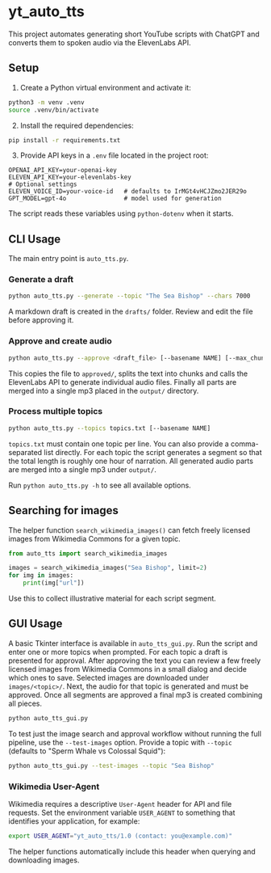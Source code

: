 # yt_auto_tts

This project automates generating short YouTube scripts with ChatGPT and
converts them to spoken audio via the ElevenLabs API.

## Setup

1. Create a Python virtual environment and activate it:

```bash
python3 -m venv .venv
source .venv/bin/activate
```

2. Install the required dependencies:

```bash
pip install -r requirements.txt
```

3. Provide API keys in a `.env` file located in the project root:

```dotenv
OPENAI_API_KEY=your-openai-key
ELEVEN_API_KEY=your-elevenlabs-key
# Optional settings
ELEVEN_VOICE_ID=your-voice-id   # defaults to IrMGt4vHCJZmo2JER29o
GPT_MODEL=gpt-4o                # model used for generation
```

The script reads these variables using `python-dotenv` when it starts.

## CLI Usage

The main entry point is `auto_tts.py`.

### Generate a draft

```bash
python auto_tts.py --generate --topic "The Sea Bishop" --chars 7000
```

A markdown draft is created in the `drafts/` folder. Review and edit the
file before approving it.

### Approve and create audio

```bash
python auto_tts.py --approve <draft_file> [--basename NAME] [--max_chunk 2500]
```

This copies the file to `approved/`, splits the text into chunks and calls
the ElevenLabs API to generate individual audio files. Finally all parts are
merged into a single mp3 placed in the `output/` directory.

### Process multiple topics

```bash
python auto_tts.py --topics topics.txt [--basename NAME]
```

`topics.txt` must contain one topic per line. You can also provide a
comma-separated list directly. For each topic the script generates a segment so
that the total length is roughly one hour of narration. All generated audio
parts are merged into a single mp3 under `output/`.

Run `python auto_tts.py -h` to see all available options.

## Searching for images

The helper function `search_wikimedia_images()` can fetch freely licensed
images from Wikimedia Commons for a given topic.

```python
from auto_tts import search_wikimedia_images

images = search_wikimedia_images("Sea Bishop", limit=2)
for img in images:
    print(img["url"])
```

Use this to collect illustrative material for each script segment.


## GUI Usage

A basic Tkinter interface is available in `auto_tts_gui.py`. Run the script
and enter one or more topics when prompted. For each topic a draft is
presented for approval. After approving the text you can review a few freely
licensed images from Wikimedia Commons in a small dialog and decide which ones
to save. Selected images are downloaded under `images/<topic>/`. Next, the
audio for that topic is generated and must be approved. Once all segments are
approved a final mp3 is created combining all pieces.

```bash
python auto_tts_gui.py
```

To test just the image search and approval workflow without running the
full pipeline, use the `--test-images` option. Provide a topic with
`--topic` (defaults to "Sperm Whale vs Colossal Squid"):

```bash
python auto_tts_gui.py --test-images --topic "Sea Bishop"
```

### Wikimedia User-Agent

Wikimedia requires a descriptive `User-Agent` header for API and file requests.
Set the environment variable `USER_AGENT` to something that identifies your
application, for example:

```bash
export USER_AGENT="yt_auto_tts/1.0 (contact: you@example.com)"
```

The helper functions automatically include this header when querying and
downloading images.
